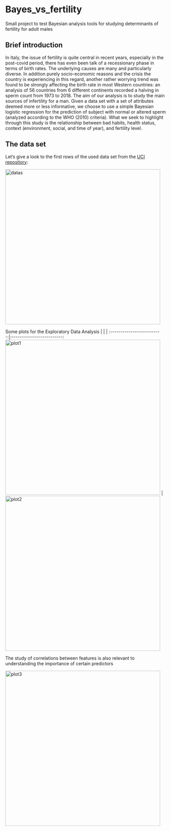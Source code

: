 # Bayes_vs_fertility
Small project to test Bayesian analysis tools for studying determinants of fertility for adult males

## Brief introduction

In Italy, the issue of fertility is quite central in recent years, especially in the post-covid
period, there has even been talk of a recessionary phase in terms of birth rates. The underlying causes are many and particularly diverse. In addition purely socio-economic reasons and the crisis the country is experiencing in
this regard, another rather worrying trend was found to be strongly affecting the birth rate
in most Western countries: an analysis of 56 countries from 6 different continents recorded
a halving in sperm count from 1973 to 2018. The aim of our analysis is to study the main sources of infertility for a man. Given a
data set with a set of attributes deemed more or less informative, we choose to use a simple Bayesian logistic regression for the prediction of subject with normal or altered sperm
(analyzed according to the WHO (2010) criteria).
What we seek to highlight through this study is the relationship between bad habits, health
status, context (environment, social, and time of year), and fertility level.

## The data set

Let’s give a look to the first rows of the used data set from the [UCI repository](https://archive.ics.uci.edu/dataset/244/fertility):


<img width="485" alt="datas" src="https://github.com/Engrima18/Bayes_vs_fertility/assets/93355495/26f1f6dc-04d8-415e-8ffe-2386c4058c66">

Some plots for the Exploratory Data Analysis
|       |       | 
:-------------------------:|:-------------------------: 
<img width="485" alt="plot1" src="https://github.com/Engrima18/Bayes_vs_fertility/assets/93355495/ab5c59ed-e7b2-49e7-8cc2-27e7f6a5d857"> | <img width="485" alt="plot2" src="https://github.com/Engrima18/Bayes_vs_fertility/assets/93355495/6b373ce6-8071-4b4e-b8a0-122a0df237ab">

The study of correlations between features is also relevant to understanding the importance of certain predictors

<img width="485" alt="plot3" src="https://github.com/Engrima18/Bayes_vs_fertility/assets/93355495/4a4a17da-1953-46d7-a0bf-76e55e15a77b">

